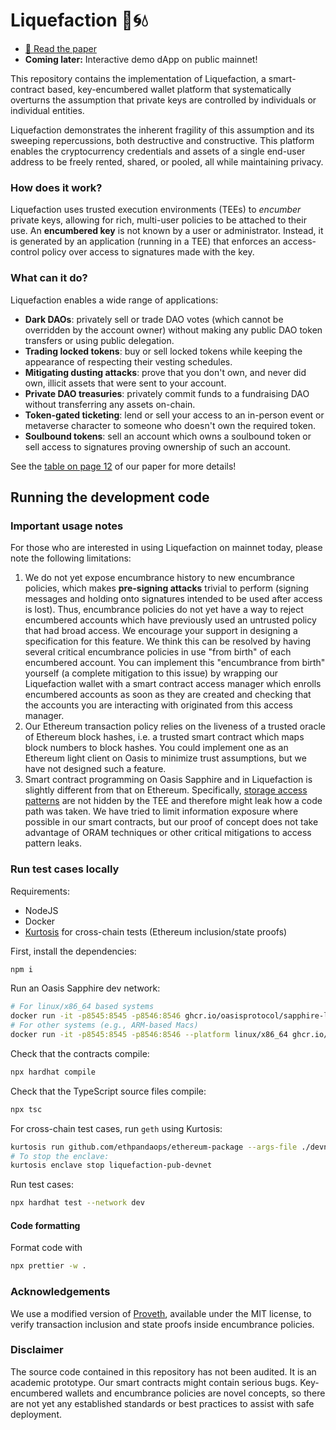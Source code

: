# Liquefaction 🧊🌀️💧
- [📃 Read the paper](http://arxiv.org/abs/2412.02634)
- **Coming later:** Interactive demo dApp on public mainnet!

This repository contains the implementation of Liquefaction, a smart-contract based, key-encumbered wallet platform that systematically overturns the assumption that private keys are controlled by individuals or individual entities.

Liquefaction demonstrates the inherent fragility of this assumption and its sweeping repercussions, both destructive and constructive. This platform enables the cryptocurrency credentials and assets of a single end-user address to be freely rented, shared, or pooled, all while maintaining privacy.

### How does it work?
Liquefaction uses trusted execution environments (TEEs) to *encumber* private keys, allowing for rich, multi-user policies to be attached to their use. An **encumbered key** is not known by a user or administrator. Instead, it is generated by an application (running in a TEE) that enforces an access-control policy over access to signatures made with the key.

### What can it do?
Liquefaction enables a wide range of applications:

- **Dark DAOs**: privately sell or trade DAO votes (which cannot be overridden by the account owner) without making any public DAO token transfers or using public delegation.
- **Trading locked tokens**: buy or sell locked tokens while keeping the appearance of respecting their vesting schedules.
- **Mitigating dusting attacks**: prove that you don't own, and never did own, illicit assets that were sent to your account.
- **Private DAO treasuries**: privately commit funds to a fundraising DAO without transferring any assets on-chain.
- **Token-gated ticketing**: lend or sell your access to an in-person event or metaverse character to someone who doesn't own the required token.
- **Soulbound tokens**: sell an account which owns a soulbound token or sell access to signatures proving ownership of such an account.

See the [table on page 12](https://arxiv.org/pdf/2412.02634#page.12) of our paper for more details!

## Running the development code

### Important usage notes

For those who are interested in using Liquefaction on mainnet today, please note the following limitations:

1. We do not yet expose encumbrance history to new encumbrance policies, which makes **pre-signing attacks** trivial to perform (signing messages and holding onto signatures intended to be used after access is lost). Thus, encumbrance policies do not yet have a way to reject encumbered accounts which have previously used an untrusted policy that had broad access. We encourage your support in designing a specification for this feature. We think this can be resolved by having several critical encumbrance policies in use "from birth" of each encumbered account. You can implement this "encumbrance from birth" yourself (a complete mitigation to this issue) by wrapping our Liquefaction wallet with a smart contract access manager which enrolls encumbered accounts as soon as they are created and checking that the accounts you are interacting with originated from this access manager.
2. Our Ethereum transaction policy relies on the liveness of a trusted oracle of Ethereum block hashes, i.e. a trusted smart contract which maps block numbers to block hashes. You could implement one as an Ethereum light client on Oasis to minimize trust assumptions, but we have not designed such a feature.
3. Smart contract programming on Oasis Sapphire and in Liquefaction is slightly different from that on Ethereum. Specifically, [storage access patterns](https://docs.oasis.io/dapp/sapphire/security) are not hidden by the TEE and therefore might leak how a code path was taken. We have tried to limit information exposure where possible in our smart contracts, but our proof of concept does not take advantage of ORAM techniques or other critical mitigations to access pattern leaks.

### Run test cases locally

Requirements:

- NodeJS
- Docker
- [Kurtosis](https://docs.kurtosis.com/install/) for cross-chain tests (Ethereum inclusion/state proofs)

First, install the dependencies:

```sh
npm i
```

Run an Oasis Sapphire dev network:

```sh
# For linux/x86_64 based systems
docker run -it -p8545:8545 -p8546:8546 ghcr.io/oasisprotocol/sapphire-localnet -test-mnemonic
# For other systems (e.g., ARM-based Macs)
docker run -it -p8545:8545 -p8546:8546 --platform linux/x86_64 ghcr.io/oasisprotocol/sapphire-localnet -test-mnemonic
```

Check that the contracts compile:

```sh
npx hardhat compile
```

Check that the TypeScript source files compile:

```sh
npx tsc
```

For cross-chain test cases, run `geth` using Kurtosis:

```sh
kurtosis run github.com/ethpandaops/ethereum-package --args-file ./devnet/network_params.yaml --image-download always --enclave liquefaction-pub-devnet
# To stop the enclave:
kurtosis enclave stop liquefaction-pub-devnet
```

Run test cases:

```sh
npx hardhat test --network dev
```

#### Code formatting

Format code with

```sh
npx prettier -w .
```

### Acknowledgements

We use a modified version of [Proveth](https://github.com/lorenzb/proveth), available under the MIT license, to verify transaction inclusion and state proofs inside encumbrance policies.

### Disclaimer

The source code contained in this repository has not been audited. It is an
academic prototype. Our smart contracts might contain serious bugs.
Key-encumbered wallets and encumbrance policies are novel concepts,
so there are not yet any established standards or best practices to
assist with safe deployment.

